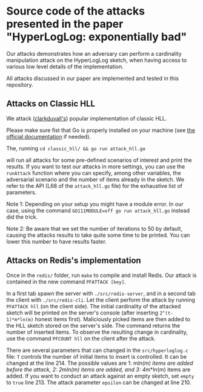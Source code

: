 #  Source code of the attacks presented in the paper "HyperLogLog: exponentially bad"

Our attacks demonstrates how an adversary can perform a cardinality manipulation attack on the HyperLogLog sketch, when having access to various low level details of the implementation.

All attacks discussed in our paper are implemented and tested in this repository. 

## Attacks on Classic HLL

We attack ([clarkduvall's](https://github.com/clarkduvall/hyperloglog)) popular implementation of classic HLL.

Please make sure fist that Go is properly installed on your machine (see [the official documentation](https://go.dev/doc/install) if needed).

The, running `cd classic_hll/ && go run attack_hll.go`

will run all attacks for some pre-defined scenarios of interest and print the results.
If you want to test our attacks  in more settings, you can use the `runAttack` function where you can specify, among other variables, the adversarial scenario and the number of items already in the sketch. We refer to the API (L68 of the `attack_hll.go` file) for the exhaustive list of parameters.

Note 1: Depending on your setup you might have a module error. In our case, using the command `GO111MODULE=off go run attack_hll.go` instead did the trick.

Note 2: Be aware that we set the number of iterations to 50 by default, causing the attacks results to take quite some time to be printed. You can lower this number to have results faster.

## Attacks on Redis's implementation

Once in the `redis/` folder, run `make` to compile and install Redis. Our attack is contained in the new command `PFATTACK [key]`.

In a first tab spawn the server with `./src/redis-server`, and in a second tab the client with `./src/redis-cli`. Let the client perform the attack by running `PFATTACK hll` (on the client side). The initial cardinality of the attacked sketch will be printed on the server's console (after inserting `2^(t-1)*m*ln(m)` honest items first). Maliciously picked items are then added to the HLL sketch stored on the server's side. The command returns the number of inserted items. To observe the resulting change in cardinality, use the command `PFCOUNT hll` on the client after the attack.

There are several parameters that can changed in the `src/hyperloglog.c` file:
`T` controls the number of initial items to insert is controlled. It can be changed at the line 214. The possible values are 1: m*ln(m) items are added before the attack, 2: 2*m*ln(m) items are added, and 3: 4*m*ln(m) items are added. 
If you want to conduct an attack against an empty sketch, set `empty` to `true` line 213.
The attack parameter `epsilon` can be changed at line 210.
